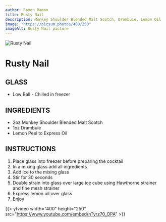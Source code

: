 ```yaml
---
author: Ramon Ramon
title: Rusty Nail
description: Monkey Shoulder Blended Malt Scotch, Drambuie, Lemon Oil
image: "https://picsum.photos/400/250"
imageAlt: Rusty Nail picture
---
```


![Rusty Nail](https://picsum.photos/400/250 "Picture of Rusty Nail")

# Rusty Nail

## GLASS

-   Low Ball - Chilled in freezer

## INGREDIENTS

-   2oz Monkey Shoulder Blended Malt Scotch
-   1oz Drambuie
-   Lemon Peel to Express Oil

## INSTRUCTIONS

1. Place glass into freezer before preparing the cocktail
2. In a mixing glass add all ingredients
3. Add ice to the mixing glass
4. Stir for 30 seconds
5. Double strain into glass over large ice cube using Hawthorne strainer and fine mesh strainer
6. Express lemon oil over glass
7. Enjoy

{{< ytvideo width="400" height="250" src="https://www.youtube.com/embed/nTyrz70_OPA" >}}

